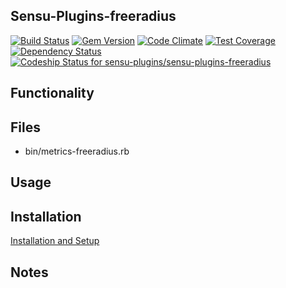 ## Sensu-Plugins-freeradius

[ ![Build Status](https://travis-ci.org/sensu-plugins/sensu-plugins-freeradius.svg?branch=master)](https://travis-ci.org/sensu-plugins/sensu-plugins-freeradius)
[![Gem Version](https://badge.fury.io/rb/sensu-plugins-freeradius.svg)](http://badge.fury.io/rb/sensu-plugins-freeradius)
[![Code Climate](https://codeclimate.com/github/sensu-plugins/sensu-plugins-freeradius/badges/gpa.svg)](https://codeclimate.com/github/sensu-plugins/sensu-plugins-freeradius)
[![Test Coverage](https://codeclimate.com/github/sensu-plugins/sensu-plugins-freeradius/badges/coverage.svg)](https://codeclimate.com/github/sensu-plugins/sensu-plugins-freeradius)
[![Dependency Status](https://gemnasium.com/sensu-plugins/sensu-plugins-freeradius.svg)](https://gemnasium.com/sensu-plugins/sensu-plugins-freeradius)
[ ![Codeship Status for sensu-plugins/sensu-plugins-freeradius](https://codeship.com/projects/1d9df400-e209-0132-d166-3642858bbef8/status?branch=master)](https://codeship.com/projects/81372)

## Functionality

## Files
 * bin/metrics-freeradius.rb

## Usage

## Installation

[Installation and Setup](http://sensu-plugins.io/docs/installation_instructions.html)

## Notes
